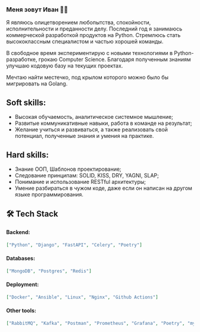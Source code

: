 
### Меня зовут Иван :man_technologist:
Я являюсь олицетворением любопытства, спокойности, исполнительности и преданности делу. Последний год я занимаюсь коммерческой разработкой продуктов на Python. Стремлюсь стать высококлассным специалистом и частью хорошей команды. 

В свободное время экспериментирую с новыми технологиями в Python-разработке, грокаю Computer Science. Благодаря  полученным знаниям улучшаю кодовую базу на текущих проектах. 

Мечтаю найти местечко, под крылом которого можно было бы мигрировать на Golang.

## Soft skills:
* Высокая обучаемость, аналитическое системное мышление;
* Развитые коммуникативные навыки, работа в команде на результат;
* Желание учиться и развиваться, а также реализовать свой потенциал, полученные знания и умения на практике.

## Hard skills:
* Знание ООП, Шаблонов проектирование;
* Следование принципам: SOLID, KISS, DRY, YAGNI, SLAP;
* Понимание и использование RESTful архитектуры;
* Умение разбираться в чужом коде, даже если он написан на другом языке программирования.

## 🛠️ Tech Stack


#### Backend:
```json
["Python", "Django", "FastAPI", "Celery", "Poetry"]
```

#### Databases:
```json
["MongoDB", "Postgres", "Redis"]
```

#### Deployment:

```json
["Docker", "Ansible", "Linux", "Nginx", "Github Actions"]
```

#### Other tools:
```json
["RabbitMQ", "Kafka", "Postman", "Prometheus", "Grafana", "Poetry", "mypy", "flake8"]
```



